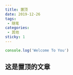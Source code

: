 ```yaml
---
title: 置顶
date: 2019-12-26
tags:
 - 随笔
categories: 
 - 其他
sticky: 1
---
```


``` js
console.log('Welcome To You')
```
<!-- more -->

## 这是置顶的文章